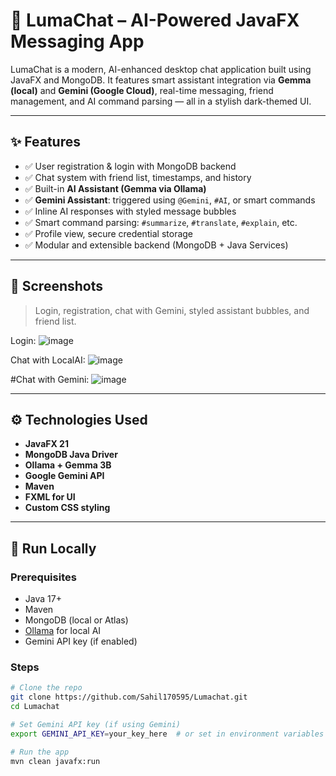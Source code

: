 # 💬 LumaChat – AI-Powered JavaFX Messaging App

LumaChat is a modern, AI-enhanced desktop chat application built using JavaFX and MongoDB. It features smart assistant integration via **Gemma (local)** and **Gemini (Google Cloud)**, real-time messaging, friend management, and AI command parsing — all in a stylish dark-themed UI.

---

## ✨ Features

- ✅ User registration & login with MongoDB backend
- ✅ Chat system with friend list, timestamps, and history
- ✅ Built-in **AI Assistant (Gemma via Ollama)**
- ✅ **Gemini Assistant**: triggered using `@Gemini`, `#AI`, or smart commands
- ✅ Inline AI responses with styled message bubbles
- ✅ Smart command parsing: `#summarize`, `#translate`, `#explain`, etc.
- ✅ Profile view, secure credential storage
- ✅ Modular and extensible backend (MongoDB + Java Services)

---

## 📸 Screenshots

> Login, registration, chat with Gemini, styled assistant bubbles, and friend list.

Login:
![image](https://github.com/user-attachments/assets/e0f84150-ee85-40b9-910f-825705a4e583)

Chat with LocalAI:
![image](https://github.com/user-attachments/assets/3d260531-5d98-4424-85a1-8e6b3c06091b)

#Chat with Gemini:
![image](https://github.com/user-attachments/assets/1ae9ab79-503b-47bc-99bf-da84802d8334)

---

## ⚙️ Technologies Used

- **JavaFX 21**
- **MongoDB Java Driver**
- **Ollama + Gemma 3B**
- **Google Gemini API**
- **Maven**
- **FXML for UI**
- **Custom CSS styling**

---

## 🚀 Run Locally

### Prerequisites
- Java 17+
- Maven
- MongoDB (local or Atlas)
- [Ollama](https://ollama.com) for local AI
- Gemini API key (if enabled)

### Steps

```bash
# Clone the repo
git clone https://github.com/Sahil170595/Lumachat.git
cd Lumachat

# Set Gemini API key (if using Gemini)
export GEMINI_API_KEY=your_key_here  # or set in environment variables

# Run the app
mvn clean javafx:run
